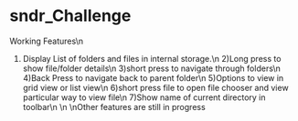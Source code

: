 # sndr_Challenge

Working Features\n
1) Display List of folders and files in internal storage.\n 
2)Long press to show file/folder details\n
3)short press to navigate through folders\n
4)Back Press to navigate back to parent folder\n
5)Options to view in grid view or list view\n
6)short press file to open file chooser and view particular way to view file\n
7)Show name of current directory in toolbar\n
\n
\nOther features are still in progress
